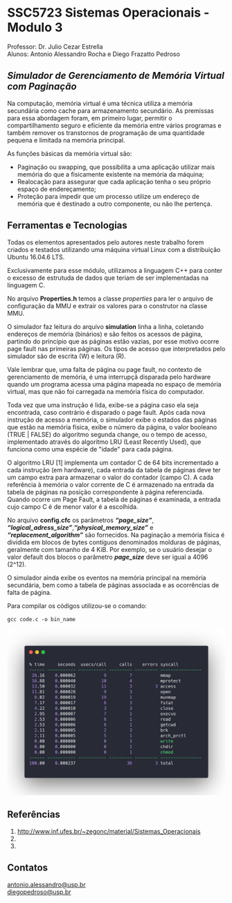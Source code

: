 # SSC5723 Sistemas Operacionais  - Modulo 3

Professor: Dr. Julio Cezar Estrella\
Alunos: Antonio Alessandro Rocha e Diego Frazatto Pedroso


***Simulador de Gerenciamento de Memória Virtual com Paginação***
-------------------

Na computação, memória virtual é uma técnica utiliza a memória secundária como cache para armazenamento secundário. As premissas para essa abordagem foram, em primeiro lugar, permitir o compartilhamento seguro e eficiente da memória entre vários programas e também remover os transtornos de programação de uma quantidade pequena e limitada na memória principal.

As funções básicas da memória virtual são:
* Paginação ou swapping, que possibilita a uma aplicação utilizar mais memória do que a fisicamente existente na memória da máquina;
* Realocação para assegurar que cada aplicação tenha o seu próprio espaço de endereçamento;
* Proteção para impedir que um processo utilize um endereço de memória que é destinado a outro componente, ou não lhe pertença.

Ferramentas e Tecnologias
-------------------
Todas os elementos apresentados pelo autores neste trabalho forem criados e testados utilizando uma máquina virtual Linux com a distribuição Ubuntu 16.04.6 LTS.

Exclusivamente para esse módulo, utilizamos a linguagem C++ para conter o excesso de estrutuda de dados que teriam de ser implementadas na linguagem C.

No arquivo **Properties.h** temos a classe *properties* para ler o arquivo de configuração da MMU e extrair os valores para o construtor na classe MMU.

O simulador faz leitura do arquivo **simulation** linha a linha, coletando endereços de memória (binários) e são feitos os acessos de página, partindo do princípio que as páginas estão vazias, por esse motivo ocorre page fault nas primeiras páginas. Os tipos de acesso que interpretados pelo simulador são de escrita (W) e leitura (R).

Vale lembrar que, uma falta de página ou page fault, no contexto de gerenciamento de memória, é uma interrupçã disparada pelo hardware quando um programa acessa uma página mapeada no espaço de memória virtual, mas que não foi carregada na memória física do computador.

Toda vez que uma instrução é lida, exibe-se a página caso ela seja encontrada, caso contrário é disparado o page fault. Após cada nova instrução de acesso a memória, o simulador exibe o estados das páginas que estão na memória física, exibe o número da página, o valor booleano (TRUE | FALSE) do algoritmo segunda change, ou o tempo de acesso, implementado através do algoritmo LRU (Least Recently Used), que funciona como uma espécie de "idade" para cada página.

O algoritmo LRU [1] implementa um contador C de 64 bits incrementado a cada instrução (em hardware), cada entrada da tabela de páginas deve ter um campo extra para armazenar o valor do contador (campo C). A cada referência à memória o valor corrente de C é armazenado na entrada da tabela de páginas na posição correspondente à página referenciada. Quando ocorre um Page Fault, a tabela de páginas é examinada, a entrada cujo campo C é de menor valor é a escolhida.

No arquivo **config.cfc** os parâmetros ***“page_size”***, ***“logical_adress_size”***,***“physical_memory_size”*** e ***“replacement_algorithm”*** são fornecidos. Na paginação a memória física é dividida em blocos de bytes contíguos denominados molduras de páginas, geralmente com tamanho de 4 KiB. Por exemplo, se o usuário desejar o valor default dos blocos o parâmetro ***page_size***  deve ser igual a 4096 (2^12).

O simulador ainda exibe os eventos na memória principal na memória secundária, bem como a tabela de páginas associada e as ocorrências de falta de página.

Para compilar os códigos utilizou-se o comando:
````
gcc code.c -o bin_name
````


![stats](/assets/stats.png)



Referências
-------------------
1. http://www.inf.ufes.br/~zegonc/material/Sistemas_Operacionais
2. 
3.

Contatos 
-------------------
antonio.alessandro@usp.br\
diegopedroso@usp.br